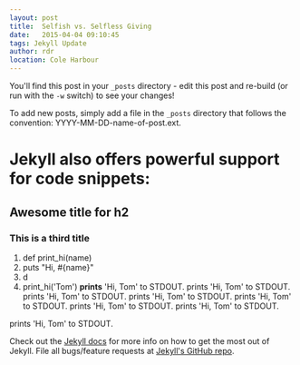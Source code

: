 ```yaml
---
layout: post
title:  Selfish vs. Selfless Giving
date:   2015-04-04 09:10:45
tags: Jekyll Update
author: rdr
location: Cole Harbour
---
```


You'll find this post in your `_posts` directory - edit this post and re-build (or run with the `-w` switch) to see your changes!

To add new posts, simply add a file in the `_posts` directory that follows the convention: YYYY-MM-DD-name-of-post.ext.

<!-- more -->

# Jekyll also offers powerful support for code snippets:

## Awesome title for h2

### This is a third title

1. def print_hi(name)
2. puts "Hi, #{name}"
3. d
4. print_hi('Tom') **prints** 'Hi, Tom' to STDOUT. prints 'Hi, Tom' to STDOUT. prints 'Hi, Tom' to STDOUT. prints 'Hi, Tom' to STDOUT. prints 'Hi, Tom' to STDOUT. prints 'Hi, Tom' to STDOUT. prints 'Hi, Tom' to STDOUT.

prints 'Hi, Tom' to STDOUT.

Check out the [Jekyll docs][jekyll] for more info on how to get the most out of Jekyll. File all bugs/feature requests at [Jekyll's GitHub repo][jekyll-gh].

[jekyll-gh]: https://github.com/mojombo/jekyll
[jekyll]:    http://jekyllrb.com
